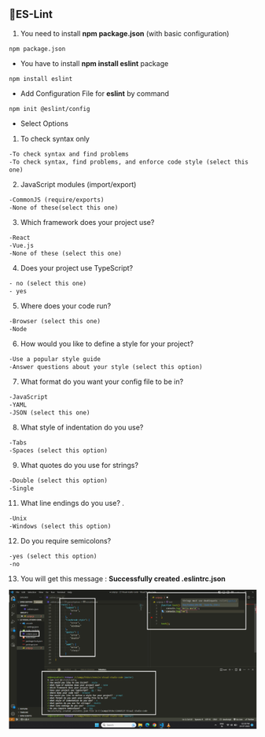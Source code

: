 ## 📘ES-Lint
1. You need to install **npm package.json** (with basic configuration)
```
npm package.json
```

* You have to install **npm install eslint** package
```
npm install eslint
```

* Add Configuration File for **eslint**  by command
```
npm init @eslint/config
``` 

* Select Options

1. To check syntax only
```
-To check syntax and find problems
-To check syntax, find problems, and enforce code style (select this one)
```
2. JavaScript modules (import/export)

```
-CommonJS (require/exports)
-None of these(select this one)
```

3. Which framework does your project use? 

```
-React
-Vue.js
-None of these (select this one)
```
4. Does your project use TypeScript?

```
- no (select this one)
- yes 
```
5. Where does your code run?
```
-Browser (select this one)
-Node
```
6. How would you like to define a style for your project? 
```
-Use a popular style guide
-Answer questions about your style (select this option)
```

7. What format do you want your config file to be in?
```
-JavaScript
-YAML
-JSON (select this one)
```
8. What style of indentation do you use?

```
-Tabs
-Spaces (select this option)
```

9. What quotes do you use for strings?
```
-Double (select this option)
-Single
```
11. What line endings do you use? .
```
-Unix
-Windows (select this option)
```
12. Do you require semicolons? 

```
-yes (select this option)
-no
```

13. You will get this message : **Successfully created .eslintrc.json**

![EsLint-Configuration](eslint-configuration-file.png)